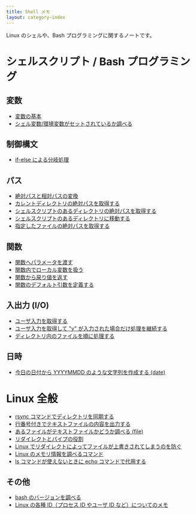 ```yaml
---
title: Shell メモ
layout: category-index
---
```


Linux のシェルや、Bash プログラミングに関するノートです。

シェルスクリプト / Bash プログラミング
====

変数
----
* [変数の基本](variables.html)
* [シェル変数/環境変数がセットされているか調べる](check-if-var-is-set.html)

制御構文
----
* [if-else による分岐処理](syntax/if.html)

パス
----
* [絶対パスと相対パスの変換](absolute-path-to-relative-path.html)
* [カレントディレクトリの絶対パスを取得する](absolute-path-of-current-dir.html)
* [シェルスクリプトのあるディレクトリの絶対パスを取得する](absolute-path-of-script-dir.html)
* [シェルスクリプトのあるディレクトリに移動する](move-to-script-dir.html)
* [指定したファイルの絶対パスを取得する](absolute-path-of-file.html)

関数
----
* [関数へパラメータを渡す](pass-params-to-function.html)
* [関数内でローカル変数を扱う](local-var-in-function.html)
* [関数から戻り値を返す](return-value-from-function.html)
* [関数のデフォルト引数を定義する](default-params-in-function.html)

入出力 (I/O)
----
* [ユーザ入力を取得する](obtain-user-input.html)
* [ユーザ入力を取得して "y" が入力された場合だけ処理を継続する](obtain-user-input2.html)
* [ディレクトリ内のファイルを順に処理する](process-all-files.html)

日時
----
* [今日の日付から YYYYMMDD のような文字列を作成する (date)](time/date-string.html)

Linux 全般　
====

* [rsync コマンドでディレクトリを同期する](basic/rsync.html)
* [行番号付きでテキストファイルの内容を出力する](basic/cat-with-line-number.html)
* [あるファイルがテキストファイルかどうか調べる (file)](basic/check-if-text-file.html)
* [リダイレクトとパイプの役割](basic/redirect-and-pipe.html)
* [Linux でリダイレクトによってファイルが上書きされてしまうのを防ぐ](basic/avoid-overridden-by-redirect.html)
* [Linux のメモリ情報を調べるコマンド](memory.html)
* [ls コマンドが使えないときに echo コマンドで代用する](basic/echo-instead-of-ls.html)

その他
----
* [bash のバージョンを調べる](bash-version.html)
* [Linux の各種 ID（プロセス ID やユーザ ID など）についてのメモ](linux-ids.html)

